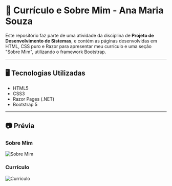 # 💼 Currículo e Sobre Mim - Ana Maria Souza

Este repositório faz parte de uma atividade da disciplina de **Projeto de Desenvolvimento de Sistemas**, e contém as páginas desenvolvidas em HTML, CSS puro e Razor para apresentar meu currículo e uma seção "Sobre Mim", utilizando o framework Bootstrap.

---

## 🖥 Tecnologias Utilizadas

- HTML5  
- CSS3  
- Razor Pages (.NET)  
- Bootstrap 5

---

## 📷 Prévia

### Sobre Mim  
![Sobre Mim](./assets/preview-about.png)

### Currículo  
![Currículo](./assets/preview-curriculo.png)
